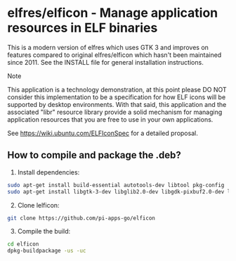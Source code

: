 # elfres/elficon - Manage application resources in ELF binaries

This is a modern version of elfres which uses GTK 3 and improves on features compared to original elfres/elficon which hasn't been maintained since 2011.
See the INSTALL file for general installation instructions.

> [!NOTE]
> This application is a technology demonstration, at this point please DO NOT
> consider this implementation to be a specification for how ELF icons will be
> supported by desktop environments.  With that said, this application and the
> associated "libr" resource library provide a solid mechanism for managing
> application resources that you are free to use in your own applications.

See https://wiki.ubuntu.com/ELFIconSpec for a detailed proposal.

## How to compile and package the .deb?
1. Install dependencies:
```bash
sudo apt-get install build-essential autotools-dev libtool pkg-config
sudo apt-get install libgtk-3-dev libglib2.0-dev libgdk-pixbuf2.0-dev librsvg2-dev gettext
```
2. Clone lelficon:
```bash
git clone https://github.com/pi-apps-go/elficon
```
3. Compile the build:
```bash
cd elficon
dpkg-buildpackage -us -uc
